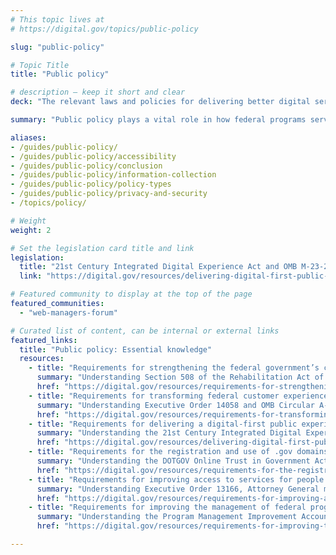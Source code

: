 ```yaml
---
# This topic lives at
# https://digital.gov/topics/public-policy

slug: "public-policy"

# Topic Title
title: "Public policy"

# description — keep it short and clear
deck: "The relevant laws and policies for delivering better digital services."

summary: "Public policy plays a vital role in how federal programs serve the public. More than 100 laws, memos, and other policies impact federal websites, covering topics such as accessibility, privacy, security, design, and user experience. It is important for web and digital practitioners to understand the policy framework."

aliases:
- /guides/public-policy/
- /guides/public-policy/accessibility
- /guides/public-policy/conclusion
- /guides/public-policy/information-collection
- /guides/public-policy/policy-types
- /guides/public-policy/privacy-and-security
- /topics/policy/

# Weight
weight: 2

# Set the legislation card title and link
legislation:
  title: "21st Century Integrated Digital Experience Act and OMB M-23-22"
  link: "https://digital.gov/resources/delivering-digital-first-public-experience/"

# Featured community to display at the top of the page
featured_communities:
  - "web-managers-forum"

# Curated list of content, can be internal or external links
featured_links:
  title: "Public policy: Essential knowledge"
  resources:
    - title: "Requirements for strengthening the federal government’s commitment to digital accessibility"
      summary: "Understanding Section 508 of the Rehabilitation Act of 1973, Section 508 standards, and OMB M-24-08."
      href: "https://digital.gov/resources/requirements-for-strengthening-the-federal-government-commitment-to-digital-accessibility/"
    - title: "Requirements for transforming federal customer experience and service delivery"
      summary: "Understanding Executive Order 14058 and OMB Circular A-11, Section 280 (2024)."
      href: "https://digital.gov/resources/requirements-for-transforming-federal-customer-experience-and-service-delivery/"
    - title: "Requirements for delivering a digital-first public experience"
      summary: "Understanding the 21st Century Integrated Digital Experience Act and OMB M-23-22."
      href: "https://digital.gov/resources/delivering-digital-first-public-experience/"
    - title: "Requirements for the registration and use of .gov domains in the federal government"
      summary: "Understanding the DOTGOV Online Trust in Government Act and OMB M-23-10."
      href: "https://digital.gov/resources/requirements-for-the-registration-and-use-of-gov-domains-in-the-federal-government/"
    - title: "Requirements for improving access to services for people with limited English proficiency"
      summary: "Understanding Executive Order 13166, Attorney General memorandum, and Title VI of the Civil Rights Act."
      href: "https://digital.gov/resources/requirements-for-improving-access-to-services-for-people-with-limited-english-proficiency-lep/"
    - title: "Requirements for improving the management of federal programs and projects"
      summary: "Understanding the Program Management Improvement Accountability Act and OMB M-18-19."
      href: "https://digital.gov/resources/requirements-for-improving-the-management-of-federal-programs-and-projects/"

---
```

